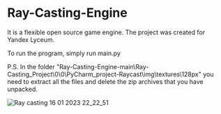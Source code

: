 # Ray-Casting-Engine
It is a flexible open source game engine. 
The project was created for Yandex Lyceum. 

To run the program, simply run main.py

P.S. In the folder "Ray-Casting-Engine-main\Ray-Casting_Project\0\0\PyCharm_project-Raycast\img\textures\128px" you need to extract all the files and delete the zip archives that you have unpacked. 

![Ray casting 16 01 2023 22_22_51](https://user-images.githubusercontent.com/123254494/213876590-8a1bd939-75e7-4d68-b3a7-a43310337a13.png)
